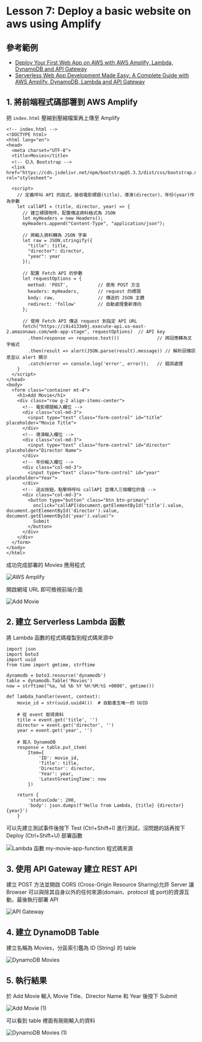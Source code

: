 # Lesson 7: Deploy a basic website on aws using Amplify

## 參考範例

* [Deploy Your First Web App on AWS with AWS Amplify, Lambda, DynamoDB and API Gateway](https://dev.to/juliafmorgado/deploy-your-first-web-app-on-aws-with-aws-amplify-lambda-dynamodb-and-api-gateway-2ah7)
* [Serverless Web App Development Made Easy: A Complete Guide with AWS Amplify, DynamoDB, Lambda and API Gateway](https://kevinkiruri.medium.com/serverless-web-app-development-made-easy-a-complete-guide-with-aws-amplify-dynamodb-lambda-and-052daf5b978d)

## 1. 將前端程式碼部署到 AWS Amplify

把 `index.html` 壓縮到壓縮檔案再上傳至 Amplify

```=html
<!-- index.html -->
<!DOCTYPE html>
<html lang="en">
<head>
  <meta charset="UTF-8">
  <title>Movies</title>
  <!-- 引入 Bootstrap -->
  <link href="https://cdn.jsdelivr.net/npm/bootstrap@5.3.3/dist/css/bootstrap.min.css" rel="stylesheet">

  <script>
    // 定義呼叫 API 的函式，接收電影標題(title)、導演(director)、年份(year)作為參數
    let callAPI = (title, director, year) => {
      // 建立標頭物件，配置傳送資料格式為 JSON
      let myHeaders = new Headers();
      myHeaders.append("Content-Type", "application/json");

      // 將輸入資料轉為 JSON 字串
      let raw = JSON.stringify({
        "title": title,
        "director": director,
        "year": year
      });

      // 配置 Fetch API 的參數
      let requestOptions = {
        method: 'POST',           // 使用 POST 方法
        headers: myHeaders,       // request 的標頭
        body: raw,                // 傳送的 JSON 主體
        redirect: 'follow'        // 自動處理重新導向
      };

      // 使用 Fetch API 傳送 request 到指定 API URL
      fetch("https://i9i4133m9j.execute-api.us-east-2.amazonaws.com/web-app-stage", requestOptions)  // API key
        .then(response => response.text())              // 將回應轉為文字格式
        .then(result => alert(JSON.parse(result).message)) // 解析回傳訊息並以 alert 顯示
        .catch(error => console.log('error', error));   // 錯誤處理
    }
  </script>
</head>
<body>
  <form class="container mt-4">
    <h1>Add Movie</h1>
    <div class="row g-2 align-items-center">
      <!-- 電影標題輸入欄位 -->
      <div class="col-md-3">
        <input type="text" class="form-control" id="title" placeholder="Movie Title">
      </div>
      <!-- 導演輸入欄位 -->
      <div class="col-md-3">
        <input type="text" class="form-control" id="director" placeholder="Director Name">
      </div>
      <!-- 年份輸入欄位 -->
      <div class="col-md-3">
        <input type="text" class="form-control" id="year" placeholder="Year">
      </div>
      <!-- 送出按鈕，點擊時呼叫 callAPI 並傳入三個欄位的值 -->
      <div class="col-md-3">
        <button type="button" class="btn btn-primary"
          onclick="callAPI(document.getElementById('title').value, document.getElementById('director').value, document.getElementById('year').value)">
          Submit
        </button>
      </div>
    </div>
  </form>
</body>
</html>
```

成功完成部署的 Movies 應用程式

![AWS Amplify](https://github.com/user-attachments/assets/8132b706-3da8-4eca-bb5f-25de25f43c6f)

開啟網域 URL 即可檢視前端介面

![Add Movie](https://github.com/user-attachments/assets/9f90b290-965a-4600-aa43-a1839df6c6de)

## 2. 建立 Serverless Lambda 函數

將 Lambda 函數的程式碼複製到程式碼來源中

```=python
import json
import boto3
import uuid
from time import gmtime, strftime

dynamodb = boto3.resource('dynamodb')
table = dynamodb.Table('Movies')
now = strftime("%a, %d %b %Y %H:%M:%S +0000", gmtime())

def lambda_handler(event, context):
    movie_id = str(uuid.uuid4())  # 自動產生唯一的 UUID
    
    # 從 event 取得資料
    title = event.get('title', '')
    director = event.get('director', '')
    year = event.get('year', '')

    # 寫入 DynamoDB
    response = table.put_item(
        Item={
            'ID': movie_id,
            'Title': title,
            'Director': director,
            'Year': year,
            'LatestGreetingTime': now
        })

    return {
        'statusCode': 200,
        'body': json.dumps(f'Hello from Lambda, {title} {director} {year}')
    }
```

可以先建立測試事件後按下 Test (Ctrl+Shift+I) 進行測試，沒問題的話再按下 Deploy (Ctrl+Shift+U) 部署函數

![Lambda 函數 my-movie-app-function 程式碼來源](https://github.com/user-attachments/assets/f5e89037-abeb-4900-b471-5d3e45d96bb8)

## 3. 使用 API Gateway 建立 REST API

建立 POST 方法並開啟 CORS (Cross-Origin Resource Sharing)允許 Server 讓 Browser 可以與除其自身以外的任何來源(domain、protocol 或 port)的資源互動，最後執行部署 API

![API Gateway](https://github.com/user-attachments/assets/1618151c-0a69-4d2e-8033-d00459a958f2)

## 4. 建立 DynamoDB Table

建立名稱為 Movies，分區索引鑑為 ID (String) 的 table

![DynamoDB Movies](https://github.com/user-attachments/assets/3bcddfa7-2c69-4b90-8cc2-68af7aee395c)

## 5. 執行結果

於 Add Movie 輸入 Movie Title、Director Name 和 Year 後按下 Submit

![Add Movie (1)](https://github.com/user-attachments/assets/3a602cd6-234e-4a13-bd73-3136992a43ba)

可以看到 table 裡面有剛剛輸入的資料

![DynamoDB Movies (1)](https://github.com/user-attachments/assets/2c14d2f6-ceed-41f5-b4b2-80badc5f47ca)

